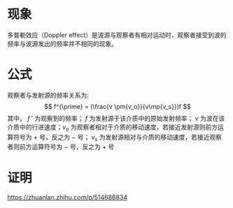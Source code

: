 # 现象

多普勒效应（Doppler effect）是波源与观察者有相对运动时，观察者接受到波的频率与波源发出的频率并不相同的现象。


# 公式

观察者与发射源的频率关系为:
$$
f^{\prime} = (\frac{v \pm{v_o}}{v\mp{v_s}})f
$$
其中， $f$ ′ 为观察到的频率； $f$ 为发射源于该介质中的原始发射频率； $v$ 为波在该介质中的行进速度；$v_o$ 为观察者相对于介质的移动速度，若接近发射源则前方运算符号为 + 号，反之为 − 号； $v_s$ 为发射源相对与介质的移动速度，若接近观察者则前方运算符号为 − 号，反之为 + 号


# 证明


https://zhuanlan.zhihu.com/p/514686834
